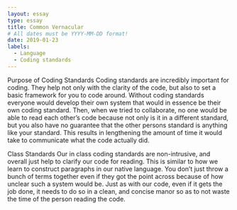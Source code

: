 ```yaml
---
layout: essay
type: essay
title: Common Vernacular
# All dates must be YYYY-MM-DD format!
date: 2019-01-23
labels:
  - Language
  - Coding standards
---
```


Purpose of Coding Standards
Coding standards are incredibly important for coding. They help not only with the clarity of the code, but also to set a basic framework for you to code around. Without coding standards everyone would develop their own system that would in essence be their own coding standard. Then, when we tried to collaborate, no one would be able to read each other’s code because not only is it in a different standard, but you also have no guarantee that the other persons standard is anything like your standard. This results in lengthening the amount of time it would take to communicate what the code actually did.

Class Standards
Our in class coding standards are non-intrusive, and overall just help to clarify our code for reading. This is similar to how we learn to construct paragraphs in our native language. You don’t just throw a bunch of terms together even if they got the point across because of how unclear such a system would be. Just as with our code, even if it gets the job done, it needs to do so in a clean, and concise manor so as to not waste the time of the person reading the code.

